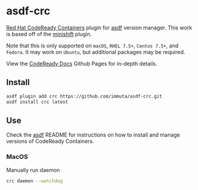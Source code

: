 # asdf-crc

[Red Hat CodeReady Containers](https://github.com/code-ready/crc) plugin for [asdf](https://github.com/asdf-vm/asdf) version manager.  This work is based off of the [minishift](https://github.com/sqtran/asdf-minishift) plugin.

Note that this is only supported on `macOS`, `RHEL 7.5+`, `Centos 7.5+`, and `Fedora`.  It may work on `Ubuntu`, but additional packages may be required.  

View the [CodeReady Docs](https://code-ready.github.io/crc/) Github Pages for in-depth details.

## Install

```bash
asdf plugin add crc https://github.com/immuta/asdf-crc.git
asdf install crc latest
```

## Use

Check the [asdf](https://github.com/asdf-vm/asdf) README for instructions on how to install and manage versions of CodeReady Containers.

### MacOS

Manually run daemon

```bash
crc daemon --watchdog
```


